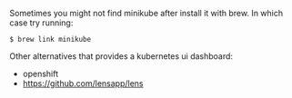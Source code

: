 Sometimes you might not find minikube after install it with brew. In which case try running:

```
$ brew link minikube
```


Other alternatives that provides a kubernetes ui dashboard:

- openshift
- https://github.com/lensapp/lens
